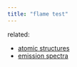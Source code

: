 ```yaml
---
title: "flame test"
---
```



related: 
- [atomic structures](notes/chemistry/11ATOMIC-STRUCTURES)
- [emission spectra](notes/chemistry/11EMISSION-SPECTRA)